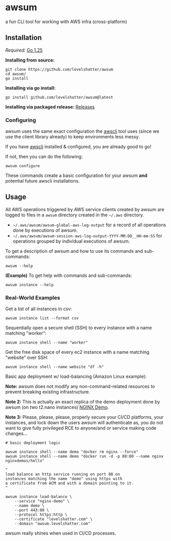 # awsum

a fun CLI tool for working with AWS infra (cross-platform)

## Installation
*Required:* [Go 1.25](https://go.dev/dl)

**Installing from source:**
```shell
git clone https://github.com/levelshatter/awsum
cd awsum/
go install 
```

**Installing via go install:**

```shell
go install github.com/levelshatter/awsum@latest
```

**Installing via packaged release:**
[Releases](https://github.com/levelshatter/awsum/releases)

### Configuring

awsum uses the same exact configuration the [awscli](https://aws.amazon.com/cli/) tool uses (since we use the client library already) to keep environments less messy.

If you have [awscli](https://aws.amazon.com/cli/) installed & configured, you are already good to go!

If not, then you can do the following:

```shell
awsum configure
```

These commands create a basic configuration for your awsum **and** potential future awscli installations.

## Usage

All AWS operations triggered by AWS service clients created by awsum are logged to files in a `awsum` directory created in the `~/.aws` directory.

* `~/.aws/awsum/awsum-global-aws-log-output` for a record of all operations done by executions of awsum.
* `~/.aws/awsum/awsum-session-aws-log-output-YYYY-MM-DD__HH-mm-SS` for operations grouped by individual executions of awsum.

To get a description of awsum and how to use its commands and sub-commands:
```shell
awsum --help
```

**(Example)** To get help with commands and sub-commands:
```shell
awsum instance --help
```

### Real-World Examples

Get a list of all instances in csv:
```shell
awsum instance list --format csv
```

Sequentially open a secure shell (SSH) to every instance with a name matching "worker":
```shell
awsum instance shell --name "worker"
```

Get the free disk space of every ec2 instance with a name matching "website" over SSH:
```shell
awsum instance shell --name website "df -h"
```

Basic app deployment w/ load-balancing (Amazon Linux example):

**Note:** awsum does not modify any non-command-related resources to prevent breaking existing infrastructure.

**Note 2:** This is actually an exact replica of the demo deployment done by awsum (on two t2.nano instances) [NGINX Demo](https://awsum.levelshatter.com/).

**Note 3:** Please, please, please, properly secure your CI/CD platforms, your instances, and lock down the users awsum will authenticate as, you do not want to give fully privileged RCE to anyone/and or service making code changes...

```shell
# basic deployment logic

awsum instance shell --name demo "docker rm nginx --force"
awsum instance shell --name demo "docker run -d -p 80:80 --name nginx nginxdemos/hello"

"
load balance an http service running on port 80 on
instances matching the name "demo" using https with
a certificate from ACM and with a domain pointing to it.
"

awsum instance load-balance \
    --service "nginx-demo" \
    --name demo \
    --port 443:80 \
    --protocol https:http \
    --certificate "levelshatter.com" \
    --domain "awsum.levelshatter.com"
```

awsum really shines when used in CI/CD processes.